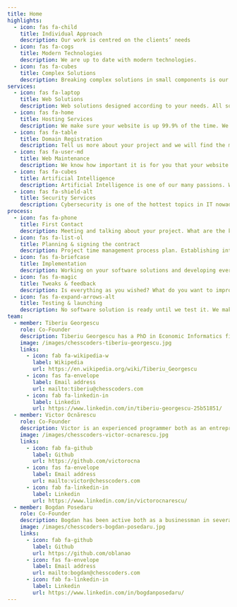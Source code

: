 ```yaml
---
title: Home
highlights:
  - icon: fas fa-child
    title: Individual Approach
    description: Our work is centred on the clients’ needs
  - icon: fas fa-cogs
    title: Modern Technologies
    description: We are up to date with modern technologies.
  - icon: fas fa-cubes
    title: Complex Solutions
    description: Breaking complex solutions in small components is our key to bulletproof the services we are offering.
services:
  - icon: fas fa-laptop
    title: Web Solutions
    description: Web solutions designed according to your needs. All solutions are smartphone and tablet responsive.
  - icon: fas fa-home
    title: Hosting Services
    description: We make sure your website is up 99.9% of the time. We provide SSL certificates for better security and better reliability.
  - icon: fas fa-table
    title: Domain Registration
    description: Tell us more about your project and we will find the most cost effective and visible domain name for you.
  - icon: fas fa-user-md
    title: Web Maintenance
    description: We know how important it is for you that your website is working smoothly. We are ready to make sure that your software is working 24 hours a day.
  - icon: fas fa-cubes
    title: Artificial Intelligence
    description: Artificial Intelligence is one of our many passions. We are currently working in research projects including Machine Learning and Big Data solutions. Tell us about your idea.
  - icon: fas fa-shield-alt
    title: Security Services
    description: Cybersecurity is one of the hottest topics in IT nowadays. We have experience both in penetration testing and security research. We are ready to find solutions to your software security concerns.
process:
  - icon: fas fa-phone
    title: First Contact
    description: Meeting and talking about your project. What are the key points of your business?
  - icon: fas fa-list-ol
    title: Planning & signing the contract
    description: Project time management process plan. Establishing intermediary deadlines.
  - icon: fas fa-briefcase
    title: Implementation
    description: Working on your software solutions and developing everything as discussed.
  - icon: fas fa-magic
    title: Tweaks & feedback
    description: Is everything as you wished? What do you want to improve? We will tweak your project so it is close to perfect.
  - icon: fas fa-expand-arrows-alt
    title: Testing & launching
    description: No software solution is ready until we test it. We make sure everything works smoothly before the official launch.
team:
  - member: Tiberiu Georgescu
    role: Co-Founder
    description: Tiberiu Georgescu has a PhD in Economic Informatics field. He is working in research in Artificial Intelligence, Cybersecurity and Internet of Things.
    image: /images/chesscoders-tiberiu-georgescu.jpg
    links:
      - icon: fab fa-wikipedia-w
        label: Wikipedia
        url: https://en.wikipedia.org/wiki/Tiberiu_Georgescu
      - icon: fas fa-envelope
        label: Email address
        url: mailto:tiberiu@chesscoders.com
      - icon: fab fa-linkedin-in
        label: Linkedin
        url: https://www.linkedin.com/in/tiberiu-georgescu-25b51851/
  - member: Victor Ocnărescu
    role: Co-Founder
    description: Victor is an experienced programmer both as an entrepreneur and as a backend developer in large IT companies. More dedicated to the IT world than ever before.
    image: /images/chesscoders-victor-ocnarescu.jpg
    links:
      - icon: fab fa-github
        label: Github
        url: https://github.com/victorocna
      - icon: fas fa-envelope
        label: Email address
        url: mailto:victor@chesscoders.com
      - icon: fab fa-linkedin-in
        label: Linkedin
        url: https://www.linkedin.com/in/victorocnarescu/
  - member: Bogdan Posedaru
    role: Co-Founder
    description: Bogdan has been active both as a businessman in several fields as well as a freelancer working in IT. Now he is 100% focused on Chess Coders.
    image: /images/chesscoders-bogdan-posedaru.jpg
    links:
      - icon: fab fa-github
        label: Github
        url: https://github.com/oblanao
      - icon: fas fa-envelope
        label: Email address
        url: mailto:bogdan@chesscoders.com
      - icon: fab fa-linkedin-in
        label: Linkedin
        url: https://www.linkedin.com/in/bogdanposedaru/
---
```

